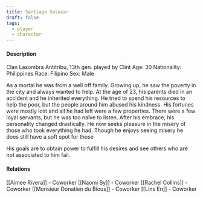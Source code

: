 ```yaml
---
title: Santiago Salazar
draft: false
tags:
  - player
  - character
---
```

#### Description
Clan Lasombra Antitribu, 13th gen. played by Clint
Age: 30
Nationality: Philippines
Race: Filipino
Sex: Male

As a mortal he was from a well off family. Growing up, he saw the poverty in the city and always wanted to help. At the age of 23, his parents died in an accident and he inherited everything. He tried to spend his resources to help the poor, but the people around him abused his kindness. His fortunes were mostly lost and all he had left were a few properties. There were a few loyal servants, but he was too naïve to listen. After his embrace, his personality changed drastically.  He now seeks pleasure in the misery of those who took everything he had. Though he enjoys seeing misery he does still have a soft spot for those 

His goals are to obtain power to fulfill his desires and see others who are not associated to him fail.

#### Relations
[[Aimee Rivera]] - Coworker
[[Naomi Sy]] - Coworker
[[Rachel Collins]] - Coworker
[[Monsieur Donatien du Bious]] - Coworker
[[Lins En]] - Coworker